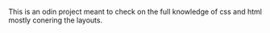 This is an odin project meant to check on the full knowledge of css and html mostly conering the layouts.
